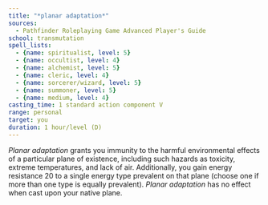 ```yaml
---
title: "*planar adaptation*"
sources:
  - Pathfinder Roleplaying Game Advanced Player's Guide
school: transmutation
spell_lists:
  - {name: spiritualist, level: 5}
  - {name: occultist, level: 4}
  - {name: alchemist, level: 5}
  - {name: cleric, level: 4}
  - {name: sorcerer/wizard, level: 5}
  - {name: summoner, level: 5}
  - {name: medium, level: 4}
casting_time: 1 standard action component V
range: personal
target: you
duration: 1 hour/level (D)
---
```


*Planar adaptation* grants you immunity to the harmful environmental effects of a particular plane of existence, including such hazards as toxicity, extreme temperatures, and lack of air. Additionally, you gain energy resistance 20 to a single energy type prevalent on that plane (choose one if more than one type is equally prevalent). *Planar adaptation* has no effect when cast upon your native plane.


